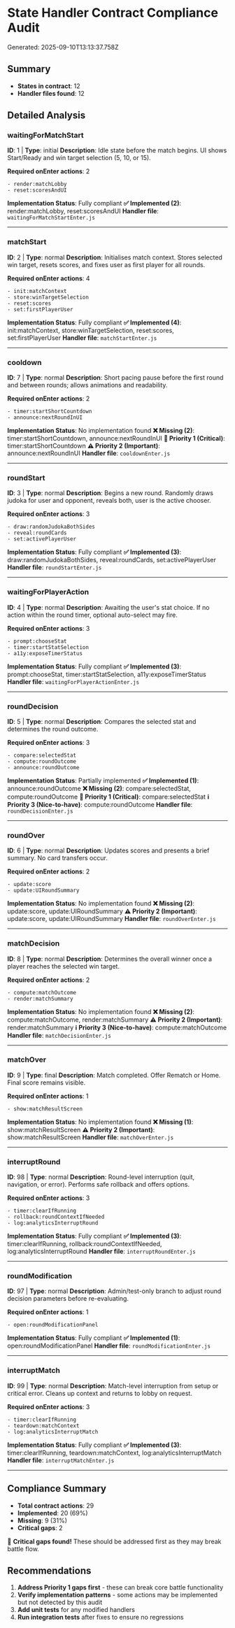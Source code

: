 # State Handler Contract Compliance Audit

Generated: 2025-09-10T13:13:37.758Z

## Summary

- **States in contract**: 12
- **Handler files found**: 12

## Detailed Analysis

### waitingForMatchStart

**ID**: 1 | **Type**: initial
**Description**: Idle state before the match begins. UI shows Start/Ready and win target selection (5, 10, or 15).

**Required onEnter actions**: 2

```text
- render:matchLobby
- reset:scoresAndUI
```

**Implementation Status**: Fully compliant
**✅ Implemented (2)**: render:matchLobby, reset:scoresAndUI
**Handler file**: `waitingForMatchStartEnter.js`

---

### matchStart

**ID**: 2 | **Type**: normal
**Description**: Initialises match context. Stores selected win target, resets scores, and fixes user as first player for all rounds.

**Required onEnter actions**: 4

```text
- init:matchContext
- store:winTargetSelection
- reset:scores
- set:firstPlayerUser
```

**Implementation Status**: Fully compliant
**✅ Implemented (4)**: init:matchContext, store:winTargetSelection, reset:scores, set:firstPlayerUser
**Handler file**: `matchStartEnter.js`

---

### cooldown

**ID**: 7 | **Type**: normal
**Description**: Short pacing pause before the first round and between rounds; allows animations and readability.

**Required onEnter actions**: 2

```text
- timer:startShortCountdown
- announce:nextRoundInUI
```

**Implementation Status**: No implementation found
**❌ Missing (2)**: timer:startShortCountdown, announce:nextRoundInUI
**🚨 Priority 1 (Critical)**: timer:startShortCountdown
**⚠️ Priority 2 (Important)**: announce:nextRoundInUI
**Handler file**: `cooldownEnter.js`

---

### roundStart

**ID**: 3 | **Type**: normal
**Description**: Begins a new round. Randomly draws judoka for user and opponent, reveals both, user is the active chooser.

**Required onEnter actions**: 3

```text
- draw:randomJudokaBothSides
- reveal:roundCards
- set:activePlayerUser
```

**Implementation Status**: Fully compliant
**✅ Implemented (3)**: draw:randomJudokaBothSides, reveal:roundCards, set:activePlayerUser
**Handler file**: `roundStartEnter.js`

---

### waitingForPlayerAction

**ID**: 4 | **Type**: normal
**Description**: Awaiting the user's stat choice. If no action within the round timer, optional auto-select may fire.

**Required onEnter actions**: 3

```text
- prompt:chooseStat
- timer:startStatSelection
- a11y:exposeTimerStatus
```

**Implementation Status**: Fully compliant
**✅ Implemented (3)**: prompt:chooseStat, timer:startStatSelection, a11y:exposeTimerStatus
**Handler file**: `waitingForPlayerActionEnter.js`

---

### roundDecision

**ID**: 5 | **Type**: normal
**Description**: Compares the selected stat and determines the round outcome.

**Required onEnter actions**: 3

```text
- compare:selectedStat
- compute:roundOutcome
- announce:roundOutcome
```

**Implementation Status**: Partially implemented
**✅ Implemented (1)**: announce:roundOutcome
**❌ Missing (2)**: compare:selectedStat, compute:roundOutcome
**🚨 Priority 1 (Critical)**: compare:selectedStat
**ℹ️ Priority 3 (Nice-to-have)**: compute:roundOutcome
**Handler file**: `roundDecisionEnter.js`

---

### roundOver

**ID**: 6 | **Type**: normal
**Description**: Updates scores and presents a brief summary. No card transfers occur.

**Required onEnter actions**: 2

```text
- update:score
- update:UIRoundSummary
```

**Implementation Status**: No implementation found
**❌ Missing (2)**: update:score, update:UIRoundSummary
**⚠️ Priority 2 (Important)**: update:score, update:UIRoundSummary
**Handler file**: `roundOverEnter.js`

---

### matchDecision

**ID**: 8 | **Type**: normal
**Description**: Determines the overall winner once a player reaches the selected win target.

**Required onEnter actions**: 2

```text
- compute:matchOutcome
- render:matchSummary
```

**Implementation Status**: No implementation found
**❌ Missing (2)**: compute:matchOutcome, render:matchSummary
**⚠️ Priority 2 (Important)**: render:matchSummary
**ℹ️ Priority 3 (Nice-to-have)**: compute:matchOutcome
**Handler file**: `matchDecisionEnter.js`

---

### matchOver

**ID**: 9 | **Type**: final
**Description**: Match completed. Offer Rematch or Home. Final score remains visible.

**Required onEnter actions**: 1

```text
- show:matchResultScreen
```

**Implementation Status**: No implementation found
**❌ Missing (1)**: show:matchResultScreen
**⚠️ Priority 2 (Important)**: show:matchResultScreen
**Handler file**: `matchOverEnter.js`

---

### interruptRound

**ID**: 98 | **Type**: normal
**Description**: Round-level interruption (quit, navigation, or error). Performs safe rollback and offers options.

**Required onEnter actions**: 3

```text
- timer:clearIfRunning
- rollback:roundContextIfNeeded
- log:analyticsInterruptRound
```

**Implementation Status**: Fully compliant
**✅ Implemented (3)**: timer:clearIfRunning, rollback:roundContextIfNeeded, log:analyticsInterruptRound
**Handler file**: `interruptRoundEnter.js`

---

### roundModification

**ID**: 97 | **Type**: normal
**Description**: Admin/test-only branch to adjust round decision parameters before re-evaluating.

**Required onEnter actions**: 1

```text
- open:roundModificationPanel
```

**Implementation Status**: Fully compliant
**✅ Implemented (1)**: open:roundModificationPanel
**Handler file**: `roundModificationEnter.js`

---

### interruptMatch

**ID**: 99 | **Type**: normal
**Description**: Match-level interruption from setup or critical error. Cleans up context and returns to lobby on request.

**Required onEnter actions**: 3

```text
- timer:clearIfRunning
- teardown:matchContext
- log:analyticsInterruptMatch
```

**Implementation Status**: Fully compliant
**✅ Implemented (3)**: timer:clearIfRunning, teardown:matchContext, log:analyticsInterruptMatch
**Handler file**: `interruptMatchEnter.js`

---

## Compliance Summary

- **Total contract actions**: 29
- **Implemented**: 20 (69%)
- **Missing**: 9 (31%)
- **Critical gaps**: 2

🚨 **Critical gaps found!** These should be addressed first as they may break battle flow.

## Recommendations

1. **Address Priority 1 gaps first** - these can break core battle functionality
2. **Verify implementation patterns** - some actions may be implemented but not detected by this audit
3. **Add unit tests** for any modified handlers
4. **Run integration tests** after fixes to ensure no regressions
